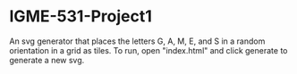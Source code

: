# IGME-531-Project1

An svg generator that places the letters G, A, M, E, and S in a random orientation in a grid as tiles.
To run, open "index.html" and click generate to generate a new svg.
